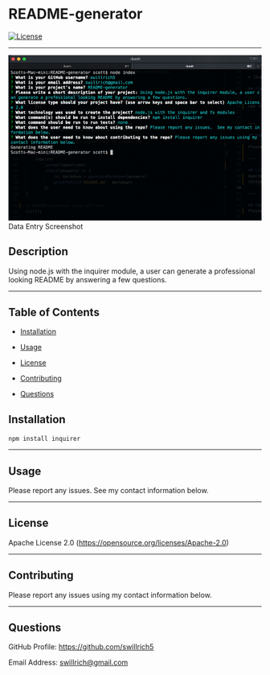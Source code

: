 # README-generator

[![License](https://img.shields.io/badge/License-Apache%202.0-blue.svg)](https://opensource.org/licenses/Apache-2.0)

---

![Data Entry](./assets/images/README-generator-screenshot.png "Data Entry Screenshot")
Data Entry Screenshot


## Description

Using node.js with the inquirer module, a user can generate a professional looking README by answering a few questions.

---

## Table of Contents

* [Installation](#installation)

* [Usage](#usage)

* [License](#license)

* [Contributing](#Contributing)

* [Questions](#Questions)

## Installation

```
npm install inquirer
```

---

## Usage

Please report any issues.  See my contact information below.

---

## License
Apache License 2.0
(https://opensource.org/licenses/Apache-2.0)

---

## Contributing
Please report any issues using my contact information below.

---

## Questions
GitHub Profile: https://github.com/swillrich5

Email Address: swillrich@gmail.com
